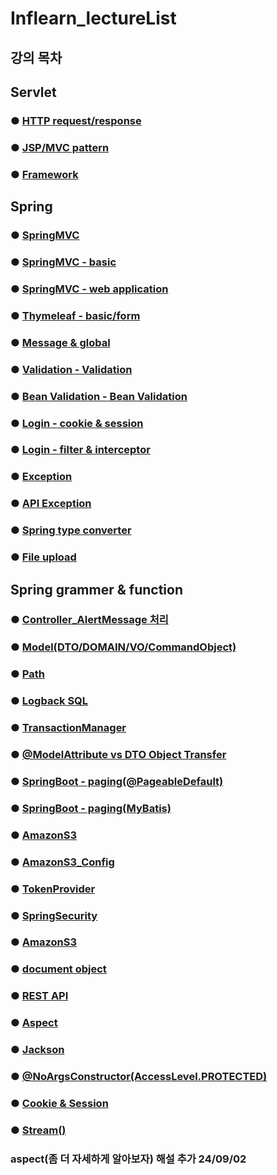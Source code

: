 # Inflearn_lectureList

## 강의 목차

## Servlet

### ● <a href="servlet/servlet_sum/Servlet_HTTP.md">HTTP request/response</a>

### ● <a href="servlet/servlet_sum/Servlet_MVC.md">JSP/MVC pattern</a>

### ● <a href="servlet/servlet_sum/Servlet_Framework.md">Framework</a>

## Spring

### ● <a href="springmvc/spring_sum/mvc.md">SpringMVC</a>

### ● <a href="springmvc/spring_sum/basic.md">SpringMVC - basic</a>

### ● <a href="springmvc/spring_sum/web.md">SpringMVC - web application</a>

### ● <a href="thymeleaf/thymeleaf_sum/thymeleaf.md">Thymeleaf - basic/form</a>

### ● <a href="thymeleaf/message_sum/message.md">Message & global</a>

### ● <a href="validation/validation_sum/validation.md">Validation - Validation</a>

### ● <a href="validation/validation_sum/beanValidation.md">Bean Validation - Bean Validation</a>

### ● <a href="login/login_sum/cookie&session.md">Login - cookie & session</a>

### ● <a href="login/login_sum/filter&interceptor.md">Login - filter & interceptor</a>

### ● <a href="exception/exception/exception_sum/exception.md">Exception</a>

### ● <a href="exception/exception/exception_sum/apiException.md">API Exception</a>

### ● <a href="springmvc/spring_sum/typeConverter.md">Spring type converter</a>

### ● <a href="springmvc/spring_sum/fileupload.md">File upload</a>

## Spring grammer & function 

### ● <a href="grammer/grammer_sum/alertMessage">Controller_AlertMessage 처리</a>

### ● <a href="grammer/grammer_sum/model.md">Model(DTO/DOMAIN/VO/CommandObject)</a>

### ● <a href="grammer/grammer_sum/path.md">Path</a>

### ● <a href="grammer/grammer_sum/SQL_Logback.md">Logback SQL</a>

### ● <a href="grammer/grammer_sum/transactionManager.md">TransactionManager</a>

### ● <a href="grammer/grammer_sum/modelAttribute_DTO.md">@ModelAttribute vs DTO Object Transfer </a>

### ● <a href="grammer/grammer_sum/paging/Paging_@Pageable.md">SpringBoot - paging(@PageableDefault)</a>

### ● <a href="grammer/grammer_sum/paging/Paging_Mybatis.md">SpringBoot - paging(MyBatis)</a>

### ● <a href="grammer/grammer_sum/amazon_S3/amazonS3.md">AmazonS3</a>

### ● <a href="grammer/grammer_sum/amazon_S3/amazonS3_Config.md">AmazonS3_Config</a>

### ● <a href="grammer/grammer_sum/security/tokenProvider.md">TokenProvider</a>

### ● <a href="grammer/grammer_sum/security/SpringSecurity.md">SpringSecurity</a>

### ● <a href="grammer/grammer_sum/amazon_S3/amazonS3.md">AmazonS3</a>

### ● <a href="grammer/grammer_sum/document.md">document object</a>

### ● <a href="grammer/grammer_sum/REST API.md">REST API</a>

### ● <a href="grammer/grammer_sum/aspect.md">Aspect</a>

### ● <a href="grammer/grammer_sum/jackson.md">Jackson</a>

### ● <a href="grammer/grammer_sum/accessLevel.md">@NoArgsConstructor(AccessLevel.PROTECTED)</a>

### ● <a href="grammer/grammer_sum/session&cookie.md">Cookie & Session</a>

### ● <a href="grammer/grammer_sum/stream().md">Stream()</a>

### aspect(좀 더 자세하게 알아보자) 해설 추가 24/09/02


